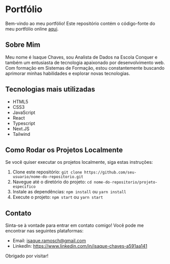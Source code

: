 # Portfólio

Bem-vindo ao meu portfólio! Este repositório contém o código-fonte do meu portfólio online [aqui](https://isaquechaves.vercel.app/).

## Sobre Mim

Meu nome é Isaque Chaves, sou Analista de Dados na Escola Conquer e também um entusiasta de tecnologia apaixonado por desenvolvimento web. Com formação em Sistemas de Formação, estou constantemente buscando aprimorar minhas habilidades e explorar novas tecnologias.

## Tecnologias mais utilizadas

- HTML5
- CSS3
- JavaScript
- React
- Typescript
- Next.JS
- Tailwind

## Como Rodar os Projetos Localmente

Se você quiser executar os projetos localmente, siga estas instruções:

1. Clone este repositório: `git clone https://github.com/seu-usuario/nome-do-repositorio.git`
2. Navegue até o diretório do projeto: `cd nome-do-repositorio/projeto-especifico`
3. Instale as dependências: `npm install` ou `yarn install`
4. Execute o projeto: `npm start` ou `yarn start`

## Contato

Sinta-se à vontade para entrar em contato comigo! Você pode me encontrar nas seguintes plataformas:

- Email: isaque.ramosch@gmail.com
- LinkedIn: https://www.linkedin.com/in/isaque-chaves-a591aa141

Obrigado por visitar!
